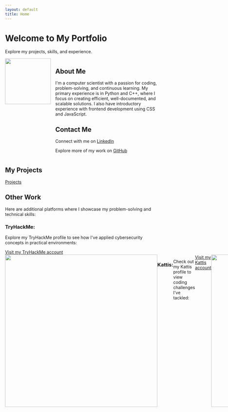 ```yaml
---
layout: default
title: Home
---
```


<h1>Welcome to My Portfolio</h1>
<p>Explore my projects, skills, and experience.</p>

<div style="display: flex; align-items: flex-start;">
  <img src="https://github.com/user-attachments/assets/44bd5a35-58fb-40a5-987b-160eccb222c6" style="width:150px; margin-right:15px;"/>
  
  <div>
    <h2>About Me</h2>
    <p>I'm a computer scientist with a passion for coding, problem-solving, and continuous learning. My primary experience is in Python and C++, where I focus on creating efficient, well-documented, and scalable solutions. I also have introductory experience with frontend development using CSS and JavaScript.</p>
    <h2>Contact Me</h2>
    <p>Connect with me on <a href="https://www.linkedin.com/in/claytome" target="_blank">LinkedIn</a></p>
    <p>Explore more of my work on <a href="https://github.com/clayton-h" target="_blank">GitHub</a></p>
  </div>
</div>

<h2>My Projects</h2>
<p><a href="/projects/">Projects</a></p>

<h2>Other Work</h2>
<p>Here are additional platforms where I showcase my problem-solving and technical skills:</p>

<h3>TryHackMe:</h3>
<p>Explore my TryHackMe profile to see how I've applied cybersecurity concepts in practical environments: </p>
<a href="https://tryhackme.com/r/p/claytonhodges326" target="_blank">Visit my TryHackMe account</a>

<div style="display: flex; align-items: flex-start;">
  <img src="https://github.com/user-attachments/assets/b7c64453-bd3d-413e-bf14-38f9e5fa1917" style="width:500px;"/>

<h3>Kattis:</h3>
<p>Check out my Kattis profile to view coding challenges I've tackled:</p>
<a href="https://open.kattis.com/users/clayton-hodges" target="_blank">Visit my Kattis account</a>

<div style="display: flex; align-items: flex-start;">
  <img src="https://github.com/user-attachments/assets/441fc58b-0cb8-484e-9f71-19fa1d15f9df" style="width:500px;"/>
  
